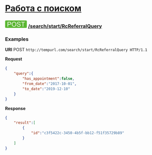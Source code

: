 [Работа с поиском](../../../index.md)
=====================================

### ![POST](../../../../../img/post.png) [/search/start/RcReferralQuery](../index.md)

### Examples

**URI** POST `http://tempurl.com/search/start/RcReferralQuery HTTP/1.1`

**Request**

```json
{
    "query":{
        "has_appointment":false,
        "from_date":"2017-10-01",
        "to_date":"2019-12-10"
    }
}
```

**Response**

```json
{
    "result":[
        {
            "id":"c3f5422c-3450-4b5f-bb12-f51f35729b89"
        }
    ]
}
```